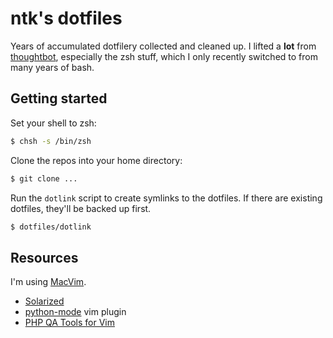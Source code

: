ntk's dotfiles
==============

Years of accumulated dotfilery collected and cleaned up. I lifted a **lot** 
from [thoughtbot](https://github.com/thoughtbot/dotfiles), especially the zsh
stuff, which I only recently switched to from many years of bash.

Getting started
---------------

Set your shell to zsh:

```zsh
$ chsh -s /bin/zsh
```

Clone the repos into your home directory:

```zsh
$ git clone ...
```

Run the `dotlink` script to create symlinks to the dotfiles. If there are 
existing dotfiles, they'll be backed up first.

```zsh
$ dotfiles/dotlink
```

Resources
---------

I'm using [MacVim](https://code.google.com/p/macvim/).

- [Solarized](http://ethanschoonover.com/solarized)
- [python-mode](https://github.com/klen/python-mode) vim plugin
- [PHP QA Tools for Vim](https://github.com/joonty/vim-phpqa)
